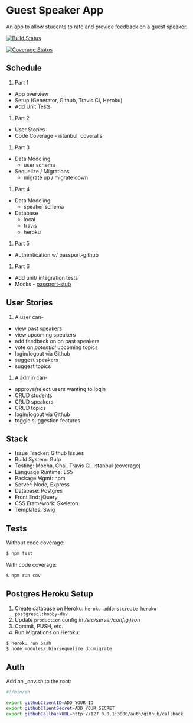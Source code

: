# Guest Speaker App

An app to allow students to rate and provide feedback on a guest speaker.

[![Build Status](https://travis-ci.org/mjhea0/guest-speaker-app.svg?branch=master)](https://travis-ci.org/mjhea0/guest-speaker-app)

[![Coverage Status](https://coveralls.io/repos/mjhea0/guest-speaker-app/badge.svg?branch=master&service=github)](https://coveralls.io/github/mjhea0/guest-speaker-app?branch=master)

## Schedule

1. Part 1
  - App overview
  - Setup (Generator, Github, Travis CI, Heroku)
  - Add Unit Tests
1. Part 2
  - User Stories
  - Code Coverage - istanbul, coveralls
1. Part 3
  - Data Modeling
    - user schema
  - Sequelize / Migrations
    - migrate up / migrate down
1. Part 4
  - Data Modeling
    - speaker schema
  - Database
    - local
    - travis
    - heroku
1. Part 5
  - Authentication w/ passport-github
1. Part 6
  - Add unit/ integration tests
  - Mocks - [passport-stub](https://github.com/gtramontina/passport-stub)

## User Stories

1. A user can-
  - view past speakers
  - view upcoming speakers
  - add feedback on on past speakers
  - vote on *potential* upcoming topics
  - login/logout via Github
  - suggest speakers
  - suggest topics
1. A admin can-
  - approve/reject users wanting to login
  - CRUD students
  - CRUD speakers
  - CRUD topics
  - login/logout via Github
  - toggle suggestion features

## Stack

- Issue Tracker: Github Issues
- Build System: Gulp
- Testing: Mocha, Chai, Travis CI, Istanbul (coverage)
- Language Runtime: ES5
- Package Mgmt: npm
- Server: Node, Express
- Database: Postgres
- Front End: jQuery
- CSS Framework: Skeleton
- Templates: Swig

## Tests

Without code coverage:

```sh
$ npm test
```

With code coverage:

```sh
$ npm run cov
```

## Postgres Heroku Setup

1. Create database on Heroku: `heroku addons:create heroku-postgresql:hobby-dev`
1. Update `production` config in */src/server/config.json*
1. Commit, PUSH, etc.
1. Run Migrations on Heroku:

  ```sh
  $ heroku run bash
  $ node_modules/.bin/sequelize db:migrate
  ```

## Auth

Add an *_env.sh* to the root:

```sh
#!/bin/sh

export githubClientID=ADD_YOUR_ID
export githubClientSecret=ADD_YOUR_SECRET
export githubCallbackURL=http://127.0.0.1:3000/auth/github/callback
```
